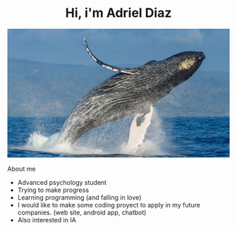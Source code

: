 <div align ="center">
<h1 align="center">Hi, i'm Adriel Diaz</h1>
</div>
<img src ="0000103942.jpg" alt ="A southern right whale. From my hometown."></img> 

<p align="center"></p>


About me

- Advanced psychology student
- Trying to make progress
- Learning programming (and falling in love)
- I would like to make some coding proyect to apply in my future companies. (web site, android app, chatbot)
- Also interested in IA



